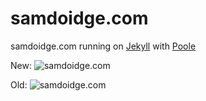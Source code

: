 # samdoidge.com

samdoidge.com running on [Jekyll](http://jekyllrb.com) with [Poole](https://github.com/poole/poole)

New:
![samdoidge.com](http://samdoidge.com/assets/her-redesign.png)

Old:
![samdoidge.com](http://samdoidge.com/assets/samdoidge.com-screenshot.png)